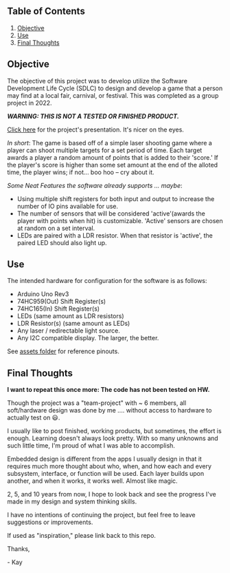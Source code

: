 ## Table of Contents
1. [Objective](#objective)
2. [Use](#use)
3. [Final Thoughts](#final-thoughts)


## Objective

The objective of this project was to develop utilize the Software Development Life Cycle (SDLC) to design and develop a game that a person may find at a local fair, carnival, or festival. This was completed as a group project in 2022.

**_WARNING: THIS IS NOT A TESTED OR FINISHED PRODUCT._**

[Click here](https://docs.google.com/presentation/d/17qe99xAeDvr7stO-mAHYxtit5gIiJAZH/edit#slide=id.g1a4fcf87d83_0_5) for the project's presentation. It's nicer on the eyes.

_In short_: 
The game is based off of a simple laser shooting game where a player can shoot multiple targets for a set period of time. Each target awards a player a random amount of points that is added to their 'score.' If the player's score is higher than some set amount at the end of the alloted time, the player wins; if not... boo hoo – cry about it.


_Some Neat Features the software already supports ... maybe_: 

- Using multiple shift registers for both input and output to increase the number of IO pins available for use.
- The number of sensors that will be considered 'active'(awards the player with points when hit) is customizable. 'Active' sensors are chosen at random on a set interval.
- LEDs are paired with a LDR resistor. When that resistor is 'active', the paired LED should also light up. 


## Use

The intended hardware for configuration for the software is as follows:
- Arduino Uno Rev3
- 74HC959(Out) Shift Register(s)
- 74HC165(In) Shift Register(s)
- LEDs (same amount as LDR resistors)
- LDR Resistor(s) (same amount as LEDs)
- Any laser / redirectable light source.
- Any I2C compatible display. The larger, the better.

See [assets folder](./assets/) for reference pinouts.

## Final Thoughts

**I want to repeat this once more: The code has not been tested on HW.**

Though the project was a "team-project" with ~ 6 members, all soft/hardware design was done by me .... without access to hardware to actually test on :smiley:.

I usually like to post finished, working products, but sometimes, the effort is enough. Learning doesn't always look pretty. With so many unknowns and such little time, I'm proud of what I was able to accomplish. 

Embedded design is different from the apps I usually design in that it requires much more thought about who, when, and how each and every subsystem, interface, or function will be used. Each layer builds upon another, and when it works, it works well. Almost like magic.

2, 5, and 10 years from now, I hope to look back and see the progress I've made in my design and system thinking skills.

I have no intentions of continuing the project, but feel free to leave suggestions or improvements.

If used as "inspiration," please link back to this repo.

Thanks,

\- Kay

